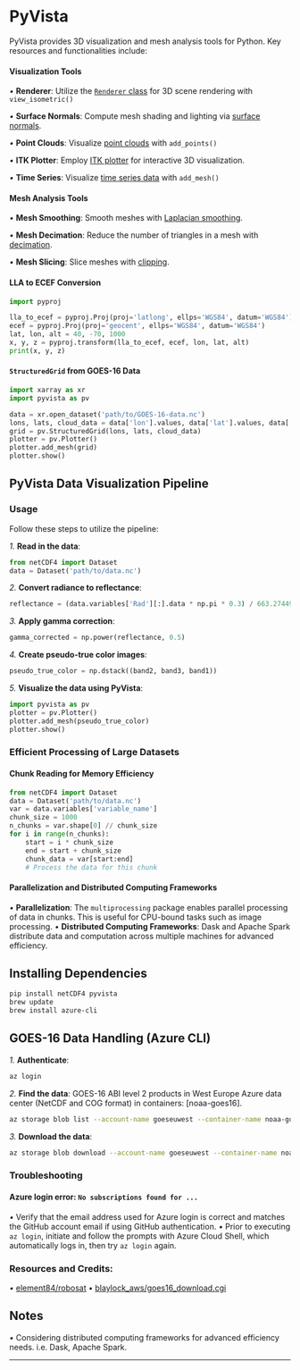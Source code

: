 # PyVista

PyVista provides 3D visualization and mesh analysis tools for Python. Key resources and functionalities include:

#### Visualization Tools

*•* **Renderer**: Utilize the [`Renderer` class](https://docs.pyvista.org/plotting/renderer.html) for 3D scene rendering with `view_isometric()`


*•*  **Surface Normals**: Compute mesh shading and lighting via [surface normals](https://docs.pyvista.org/examples/01-filter/glyphs.html).

*•*  **Point Clouds**: Visualize [point clouds](https://docs.pyvista.org/examples/00-load/create-point-cloud.html) with `add_points()`


*•*  **ITK Plotter**: Employ [ITK plotter](https://docs.pyvista.org/examples/02-plot/itk_plotting.html) for interactive 3D visualization.

*•*  **Time Series**: Visualize [time series data](https://docs.pyvista.org/examples/02-plot/time-series.html) with `add_mesh()`


#### Mesh Analysis Tools

*•*  **Mesh Smoothing**: Smooth meshes with [Laplacian smoothing](https://docs.pyvista.org/examples/01-filter/laplacian_smoothing.html).


*•*  **Mesh Decimation**: Reduce the number of triangles in a mesh with [decimation](https://docs.pyvista.org/examples/01-filter/decimate.html).

*•*  **Mesh Slicing**: Slice meshes with [clipping](https://docs.pyvista.org/examples/01-filter/clip.html).

#### LLA to ECEF Conversion

```python
import pyproj

lla_to_ecef = pyproj.Proj(proj='latlong', ellps='WGS84', datum='WGS84')
ecef = pyproj.Proj(proj='geocent', ellps='WGS84', datum='WGS84')
lat, lon, alt = 40, -70, 1000
x, y, z = pyproj.transform(lla_to_ecef, ecef, lon, lat, alt)
print(x, y, z)
```

#### `StructuredGrid` from GOES-16 Data

```python
import xarray as xr
import pyvista as pv

data = xr.open_dataset('path/to/GOES-16-data.nc')
lons, lats, cloud_data = data['lon'].values, data['lat'].values, data['cloud_data'].values
grid = pv.StructuredGrid(lons, lats, cloud_data)
plotter = pv.Plotter()
plotter.add_mesh(grid)
plotter.show()
```

## PyVista Data Visualization Pipeline

### Usage

Follow these steps to utilize the pipeline:

*1.* **Read in the data**:
```python
from netCDF4 import Dataset
data = Dataset('path/to/data.nc')
```

*2.* **Convert radiance to reflectance**:
```python
reflectance = (data.variables['Rad'][:].data * np.pi * 0.3) / 663.274497
```

*3.* **Apply gamma correction**:
```python
gamma_corrected = np.power(reflectance, 0.5)
```

*4.* **Create pseudo-true color images**:
```python
pseudo_true_color = np.dstack((band2, band3, band1))
```

*5.* **Visualize the data using PyVista**:
```python
import pyvista as pv
plotter = pv.Plotter()
plotter.add_mesh(pseudo_true_color)
plotter.show()
```

### Efficient Processing of Large Datasets

#### Chunk Reading for Memory Efficiency


```python
from netCDF4 import Dataset
data = Dataset('path/to/data.nc')
var = data.variables['variable_name']
chunk_size = 1000
n_chunks = var.shape[0] // chunk_size
for i in range(n_chunks):
    start = i * chunk_size
    end = start + chunk_size
    chunk_data = var[start:end]
    # Process the data for this chunk

```

#### Parallelization and Distributed Computing Frameworks

*•*  **Parallelization**: The `multiprocessing` package enables parallel processing of data in chunks. This is useful for CPU-bound tasks such as image processing.
*•*  **Distributed Computing Frameworks**: Dask and Apache Spark distribute data and computation across multiple machines for advanced efficiency.

## Installing Dependencies

```bash
pip install netCDF4 pyvista
brew update
brew install azure-cli
```

## GOES-16 Data Handling (Azure CLI)

*1.* **Authenticate**: 
```bash
az login
```

*2.* **Find the data**: GOES-16 ABI level 2 products in West Europe Azure data center (NetCDF and COG format) in containers: [noaa-goes16].
```bash
az storage blob list --account-name goeseuwest --container-name noaa-goes16 --prefix ABI-L2-CMIPF/2021/001/00/
```

*3.* **Download the data**:
```sh
az storage blob download --account-name goeseuwest --container-name noaa-goes16 --name path/to/file.nc --file path/to/local/file.nc --auth-mode login
```

### Troubleshooting

#### Azure login error: `No subscriptions found for ...`

*•*  Verify that the email address used for Azure login is correct and matches the GitHub account email if using GitHub authentication.
*•*  Prior to executing `az login`, initiate and follow the prompts with Azure Cloud Shell, which automatically logs in, then try `az login` again.

### Resources and Credits: 

*•*  [element84/robosat](https://github.com/Element84/robosat-jupyter-notebook/blob/master/Robosat%20Labeling.ipynb)
*•*  [blaylock_aws/goes16_download.cgi](https://home.chpc.utah.edu/~u0553130/Brian_Blaylock/cgi-bin/goes16_download.cgi)

## Notes

*•* Considering distributed computing frameworks for advanced efficiency needs. i.e. Dask, Apache Spark.

---


